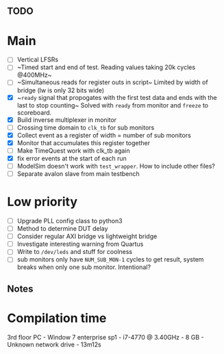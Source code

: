 ## TODO
# Main
- [ ] Vertical LFSRs
- [ ] ~Timed start and end of test. Reading values taking 20k cycles @400MHz~
- [ ] ~Simultaneous reads for register outs in script~ Limited by width of bridge (lw is only 32 bits wide)
- [x] ~`ready` signal that propogates with the first test data and ends with the last to stop counting~ Solved with `ready` from monitor and `freeze` to scoreboard.
- [x] Build inverse multiplexer in monitor
- [ ] Crossing time domain to `clk_tb` for sub monitors
- [x] Collect event as a register of width = number of sub monitors
- [x] Monitor that accumulates this register together
- [ ] Make TimeQuest work with clk_tb again
- [x] fix error events at the start of each run
- [ ] ModelSim doesn't work with `test_wrapper`. How to include other files?
- [ ] Separate avalon slave from main testbench

# Low priority
- [ ] Upgrade PLL config class to python3
- [ ] Method to determine DUT delay
- [ ] Consider regular AXI bridge vs lightweight bridge
- [ ] Investigate interesting warning from Quartus
- [ ] Write to `/dev/leds` and stuff for coolness
- [ ] sub monitors only have `NUM_SUB_MON-1` cycles to get result, system breaks when only one sub monitor. Intentional?

## Notes
# Compilation time
3rd floor PC
	- Window 7 enterprise sp1
	- i7-4770 @ 3.40GHz
	- 8 GB
	- Unknown network drive
	- 13m12s